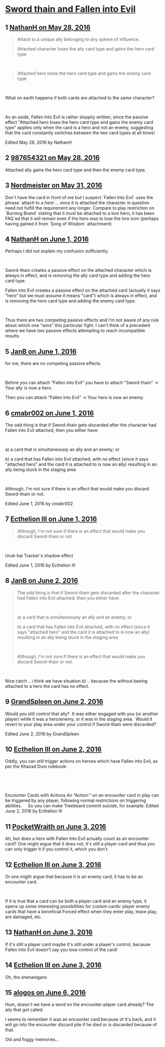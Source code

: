 # [Sword thain and Fallen into Evil](https://community.fantasyflightgames.com/topic/221158-sword-thain-and-fallen-into-evil/)

## 1 [NathanH on May 28, 2016](https://community.fantasyflightgames.com/topic/221158-sword-thain-and-fallen-into-evil/?do=findComment&comment=2238876)

> Attach to a unique ally belonging to any sphere of influence.
> 
> Attached character loses the ally card type and gains the hero card type

 

> Attached hero loses the hero card type and gains the enemy card type

 

What on earth happens if both cards are attached to the same character?

 

As an aside, Fallen Into Evil is rather sloppily written, since the passive effect "Attached hero loses the hero card type and gains the enemy card type" applies only when the card is a hero and not an enemy, suggesting that the card constantly switches between the two card types at all times!

Edited May 28, 2016 by NathanH

## 2 [987654321 on May 28, 2016](https://community.fantasyflightgames.com/topic/221158-sword-thain-and-fallen-into-evil/?do=findComment&comment=2238882)

Attached ally gains the hero card type and then the enemy card type.

## 3 [Nerdmeister on May 31, 2016](https://community.fantasyflightgames.com/topic/221158-sword-thain-and-fallen-into-evil/?do=findComment&comment=2242239)

Don´t have the card in front of me but I suspect ´Fallen Into Evil´ uses the phrase ´attach to a hero´... once it is attached the character in question need not fulfill the requirement any longer. Compare to play restriction on ´Burning Brand´ stating that it must be attached to a lore hero; it has been FAQ´ed that it will remain even if the hero was to lose the lore icon (perhaps having gained it from ´Song of Wisdom´ attachment)

## 4 [NathanH on June 1, 2016](https://community.fantasyflightgames.com/topic/221158-sword-thain-and-fallen-into-evil/?do=findComment&comment=2243612)

Perhaps I did not explain my confusion sufficiently.

 

Sword-thain creates a passive effect on the attached character which is always in effect, and is removing the ally card type and adding the hero card type.

Fallen into Evil creates a passive effect on the attached card (actually it says "hero" but we must assume it means "card") which is always in effect, and is removing the hero card type and adding the enemy card type.

 

Thus there are two competing passive effects and I'm not aware of any rule about which one "wins" this particular fight. I can't think of a precedent where we have two passive effects attempting to reach incompatible results.

## 5 [JanB on June 1, 2016](https://community.fantasyflightgames.com/topic/221158-sword-thain-and-fallen-into-evil/?do=findComment&comment=2243789)

for me, there are no competing passive effects.

 

Before you can attach "Fallen into Evil" you have to attach "Sword-thain" -> Your ally is now a hero.

Then you can attach "Fallen into Evil" -> Your hero is now an enemy. 

## 6 [cmabr002 on June 1, 2016](https://community.fantasyflightgames.com/topic/221158-sword-thain-and-fallen-into-evil/?do=findComment&comment=2243858)

The odd thing is that if Sword-thain gets discarded after the character had Fallen into Evil attached, then you either have:

 

a) a card that is simultaneously an ally and an enemy; or

b) a card that has Fallen into Evil attached, with no effect (since it says "attached hero" and the card it is attached to is now an ally) resulting in an ally being stuck in the staging area

 

Although, I'm not sure if there is an effect that would make you discard Sword-thain or not.

Edited June 1, 2016 by cmabr002

## 7 [Ecthelion III on June 1, 2016](https://community.fantasyflightgames.com/topic/221158-sword-thain-and-fallen-into-evil/?do=findComment&comment=2244669)

> Although, I'm not sure if there is an effect that would make you discard Sword-thain or not.

 

Uruk-hai Tracker's shadow effect

Edited June 1, 2016 by Ecthelion III

## 8 [JanB on June 2, 2016](https://community.fantasyflightgames.com/topic/221158-sword-thain-and-fallen-into-evil/?do=findComment&comment=2245300)

> The odd thing is that if Sword-thain gets discarded after the character had Fallen into Evil attached, then you either have:
> 
>  
> 
> a) a card that is simultaneously an ally and an enemy; or
> 
> b) a card that has Fallen into Evil attached, with no effect (since it says "attached hero" and the card it is attached to is now an ally) resulting in an ally being stuck in the staging area
> 
>  
> 
> Although, I'm not sure if there is an effect that would make you discard Sword-thain or not.

 

Nice catch .. i think we have situation b) .. because the without beeing attached to a hero the card has no effect.

## 9 [GrandSpleen on June 2, 2016](https://community.fantasyflightgames.com/topic/221158-sword-thain-and-fallen-into-evil/?do=findComment&comment=2246276)

Would you still control that ally?  It was either engaged with you (or another player) while it was a hero/enemy, or it was in the staging area.  Would it revert to your play area under your control if Sword-thain were discarded?

Edited June 2, 2016 by GrandSpleen

## 10 [Ecthelion III on June 2, 2016](https://community.fantasyflightgames.com/topic/221158-sword-thain-and-fallen-into-evil/?do=findComment&comment=2246910)

Oddly, you can still trigger actions on heroes which have Fallen into Evil, as per the Khazad Dum rulebook:

 

 

Encounter Cards with Actions
An “Action:” on an encounter card in play can be triggered
by any player, following normal restrictions on triggering
abilities.
 
 
So you can make Treebeard commit suicide, for example.
Edited June 2, 2016 by Ecthelion III

## 11 [PocketWraith on June 3, 2016](https://community.fantasyflightgames.com/topic/221158-sword-thain-and-fallen-into-evil/?do=findComment&comment=2247312)

Ah, but does a hero with Fallen Into Evil actually count as an encounter card? One might argue that it does not, it's still a player card and thus you can only trigger it if you control it, which you don't.

## 12 [Ecthelion III on June 3, 2016](https://community.fantasyflightgames.com/topic/221158-sword-thain-and-fallen-into-evil/?do=findComment&comment=2247354)

Or one might argue that because it is an enemy card, it has to be an encounter card.

 

If it is true that a card can be both a player card and an enemy type, it opens up some interesting possibilities for custom cards: player enemy cards that have a beneficial Forced effect when they enter play, leave play, are damaged, etc.

## 13 [NathanH on June 3, 2016](https://community.fantasyflightgames.com/topic/221158-sword-thain-and-fallen-into-evil/?do=findComment&comment=2247355)

If it's still a player card maybe it's still under a player's control, because Fallen Into Evil doesn't say you lose control of the card!

## 14 [Ecthelion III on June 3, 2016](https://community.fantasyflightgames.com/topic/221158-sword-thain-and-fallen-into-evil/?do=findComment&comment=2247359)

Oh, the shenanigans

## 15 [alogos on June 6, 2016](https://community.fantasyflightgames.com/topic/221158-sword-thain-and-fallen-into-evil/?do=findComment&comment=2254031)

Hum, doesn't we have a word on the encounter-player card already? The ally that got called.

I seems to remember it was an encounter card because of it's back, and it will go into the encounter discard pile if he died or is discarded because of that.

Old and foggy memories...

